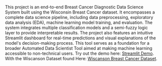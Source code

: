This project is an end-to-end Breast Cancer Diagnostic Data Science System built using the Wisconsin Breast Cancer dataset. It encompasses a complete data science pipeline, including data preprocessing, exploratory data analysis (EDA), machine learning model training, and evaluation. The system integrates multiple classification models and a semi-fuzzy logic layer to provide interpretable results. The project also features an intuitive Streamlit dashboard for real-time predictions and visual explanations of the model's decision-making process. This tool serves as a foundation for a broader Automated Data Scientist Tool aimed at making machine learning accessible to non-technical users.
Try out the demo here:  [Streamlit Demo](https://breast-cancer-a-soliman.streamlit.app/).
With the Wiscanson Dataset found Here: [Wiscanson Breast Cancer Dataset](https://www.kaggle.com/datasets/uciml/breast-cancer-wisconsin-data).

